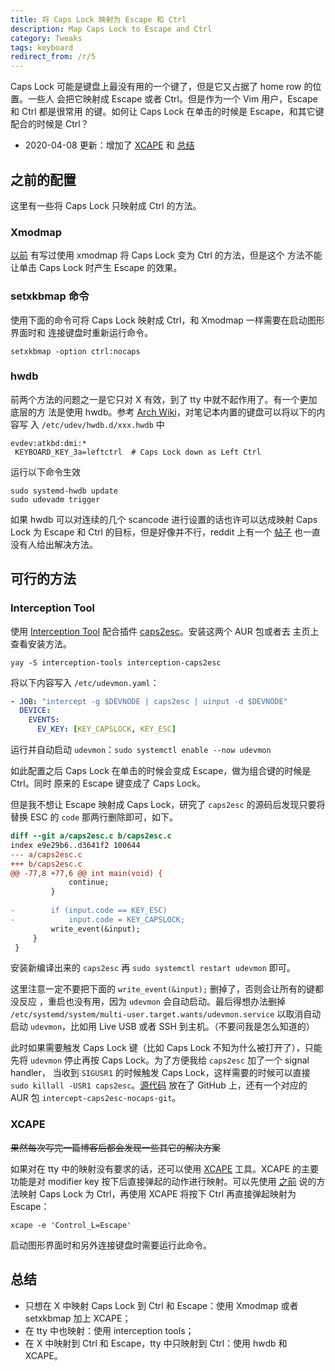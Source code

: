 ```yaml
---
title: 将 Caps Lock 映射为 Escape 和 Ctrl
description: Map Caps Lock to Escape and Ctrl
category: Tweaks
tags: keyboard
redirect_from: /r/5
---
```


Caps Lock 可能是键盘上最没有用的一个键了，但是它又占据了 home row 的位置。一些人
会把它映射成 Escape 或者 Ctrl。但是作为一个 Vim 用户，Escape 和 Ctrl 都是很常用
的键。如何让 Caps Lock 在单击的时候是 Escape，和其它键配合的时候是 Ctrl？

- 2020-04-08 更新：增加了 [XCAPE](#xcape) 和 [总结](#总结)

## 之前的配置

这里有一些将 Caps Lock 只映射成 Ctrl 的方法。

### Xmodmap

[以前][pre-capslock] 有写过使用 xmodmap 将 Caps Lock 变为 Ctrl 的方法，但是这个
方法不能让单击 Caps Lock 时产生 Escape 的效果。

[pre-capslock]: /2020/01/switch-from-gnome-to-i3.html#remap-capslock

### setxkbmap 命令

使用下面的命令可将 Caps Lock 映射成 Ctrl，和 Xmodmap 一样需要在启动图形界面时和
连接键盘时重新运行命令。

    setxkbmap -option ctrl:nocaps

### hwdb

前两个方法的问题之一是它只对 X 有效，到了 tty 中就不起作用了。有一个更加底层的方
法是使用 hwdb。参考 [Arch Wiki][map-scan]，对笔记本内置的键盘可以将以下的内容写
入 `/etc/udev/hwdb.d/xxx.hwdb` 中

    evdev:atkbd:dmi:*
     KEYBOARD_KEY_3a=leftctrl  # Caps Lock down as Left Ctrl

运行以下命令生效

    sudo systemd-hwdb update
    sudo udevadm trigger

如果 hwdb 可以对连续的几个 scancode 进行设置的话也许可以达成映射 Caps Lock 为
Escape 和 Ctrl 的目标，但是好像并不行，reddit 上有一个 [帖子][reddit-scancode]
也一直没有人给出解决方法。

[map-scan]: https://wiki.archlinux.org/index.php/Map_scancodes_to_keycodes "Map scancodes to keycodes"
[reddit-scancode]: https://www.reddit.com/r/archlinux/comments/9s7569/map_caps_lock_to_escape_and_control_using_udev/

## 可行的方法

### Interception Tool

使用 [Interception Tool][int-tool] 配合插件 [caps2esc]。安装这两个 AUR 包或者去
主页上查看安装方法。

    yay -S interception-tools interception-caps2esc

将以下内容写入 `/etc/udevmon.yaml`：

```yaml
- JOB: "intercept -g $DEVNODE | caps2esc | uinput -d $DEVNODE"
  DEVICE:
    EVENTS:
      EV_KEY: [KEY_CAPSLOCK, KEY_ESC]
```

运行并自动启动 `udevmon`：`sudo systemctl enable --now udevmon`

如此配置之后 Caps Lock 在单击的时候会变成 Escape，做为组合键的时候是 Ctrl。同时
原来的 Escape 键变成了 Caps Lock。

但是我不想让 Escape 映射成 Caps Lock，研究了 `caps2esc` 的源码后发现只要将替换
ESC 的 `code` 那两行删除即可，如下。

```diff
diff --git a/caps2esc.c b/caps2esc.c
index e9e29b6..d3641f2 100644
--- a/caps2esc.c
+++ b/caps2esc.c
@@ -77,8 +77,6 @@ int main(void) {
             continue;
         }
 
-        if (input.code == KEY_ESC)
-            input.code = KEY_CAPSLOCK;
         write_event(&input);
     }
 }
```

安装新编译出来的 `caps2esc` 再 `sudo systemctl restart udevmon` 即可。

这里注意一定不要把下面的 `write_event(&input);` 删掉了，否则会让所有的键都没反应
，重启也没有用，因为 `udevmon` 会自动启动。最后得想办法删掉
`/etc/systemd/system/multi-user.target.wants/udevmon.service` 以取消自动启动
`udevmon`，比如用 Live USB 或者 SSH 到主机。（不要问我是怎么知道的）

此时如果需要触发 Caps Lock 键（比如 Caps Lock 不知为什么被打开了），只能先将
`udevmon` 停止再按 Caps Lock。为了方便我给 `caps2esc` 加了一个 signal handler，
当收到 `SIGUSR1` 的时候触发 Caps Lock，这样需要的时候可以直接 `sudo killall
-USR1 caps2esc`。[源代码][nocaps-src] 放在了 GitHub 上，还有一个对应的 AUR 包
`intercept-caps2esc-nocaps-git`。

[int-tool]: https://gitlab.com/interception/linux/tools
[caps2esc]: https://gitlab.com/interception/linux/plugins/caps2esc
[nocaps-src]: https://github.com/weirane/caps2esc

### XCAPE

~~果然每次写完一篇博客后都会发现一些其它的解决方案~~

如果对在 tty 中的映射没有要求的话，还可以使用 [XCAPE] 工具。XCAPE 的主要功能是对
modifier key 按下后直接弹起的动作进行映射。可以先使用 [之前](#之前的配置) 说的方
法映射 Caps Lock 为 Ctrl，再使用 XCAPE 将按下 Ctrl 再直接弹起映射为 Escape：

    xcape -e 'Control_L=Escape'

启动图形界面时和另外连接键盘时需要运行此命令。

[XCAPE]: https://github.com/alols/xcape

## 总结

- 只想在 X 中映射 Caps Lock 到 Ctrl 和 Escape：使用 Xmodmap 或者 setxkbmap 加上 XCAPE；
- 在 tty 中也映射：使用 interception tools；
- 在 X 中映射到 Ctrl 和 Escape，tty 中只映射到 Ctrl：使用 hwdb 和 XCAPE。
